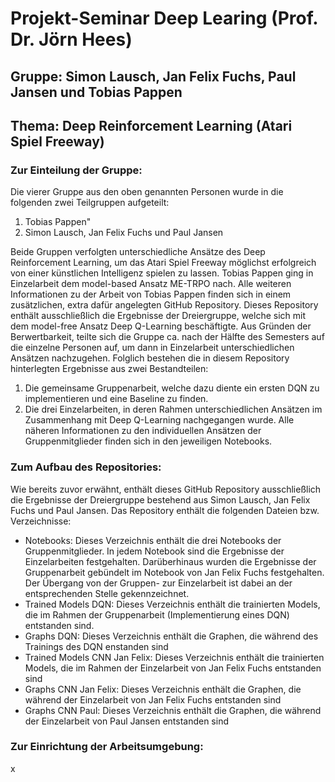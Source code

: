 # Projekt-Seminar Deep Learing (Prof. Dr. Jörn Hees) #
## Gruppe: Simon Lausch, Jan Felix Fuchs, Paul Jansen und Tobias Pappen ##
## Thema: Deep Reinforcement Learning (Atari Spiel Freeway) ##

### Zur Einteilung der Gruppe: ###
Die vierer Gruppe aus den oben genannten Personen wurde in die folgenden zwei Teilgruppen aufgeteilt:
  1. Tobias Pappen"
  2. Simon Lausch, Jan Felix Fuchs und Paul Jansen <br>

Beide Gruppen verfolgten unterschiedliche Ansätze des Deep Reinforcement Learning, um das Atari Spiel Freeway möglichst erfolgreich von einer künstlichen Intelligenz spielen zu lassen. Tobias Pappen ging in Einzelarbeit dem model-based Ansatz ME-TRPO nach. Alle weiteren Informationen zu der Arbeit von Tobias Pappen finden sich in einem zusätzlichen, extra dafür angelegten GitHub Repository. Dieses Repository enthält ausschließlich die Ergebnisse der Dreiergruppe, welche sich mit dem model-free Ansatz Deep Q-Learning beschäftigte. Aus Gründen der Berwertbarkeit, teilte sich die Gruppe ca. nach der Hälfte des Semesters auf die einzelne Personen auf, um dann in Einzelarbeit unterschiedlichen Ansätzen nachzugehen. Folglich bestehen die in diesem Repository hinterlegten Ergebnisse aus zwei Bestandteilen:
1. Die gemeinsame Gruppenarbeit, welche dazu diente ein ersten DQN zu implementieren und eine Baseline zu finden.
2. Die drei Einzelarbeiten, in deren Rahmen unterschiedlichen Ansätzen im Zusammenhang mit Deep Q-Learning nachgegangen wurde.
Alle näheren Informationen zu den individuellen Ansätzen der Gruppenmitglieder finden sich in den jeweiligen Notebooks.

### Zum Aufbau des Repositories: ###
Wie bereits zuvor erwähnt, enthält dieses GitHub Repository ausschließlich die Ergebnisse der Dreiergruppe bestehend aus Simon Lausch, Jan Felix Fuchs und Paul Jansen.
Das Repository enthält die folgenden Dateien bzw. Verzeichnisse:
- Notebooks: 
Dieses Verzeichnis enthält die drei Notebooks der Gruppenmitglieder. In jedem Notebook sind die Ergebnisse der Einzelarbeiten festgehalten. Darüberhinaus wurden die Ergebnisse der Gruppenarbeit gebündelt im Notebook von Jan Felix Fuchs festgehalten. Der Übergang von der Gruppen- zur Einzelarbeit ist dabei an der entsprechenden Stelle gekennzeichnet.
- Trained Models DQN:
Dieses Verzeichnis enthält die trainierten Models, die im Rahmen der Gruppenarbeit (Implementierung eines DQN) entstanden sind.
- Graphs DQN:
Dieses Verzeichnis enthält die Graphen, die während des Trainings des DQN enstanden sind
- Trained Models CNN Jan Felix:
Dieses Verzeichnis enthält die trainierten Models, die im Rahmen der Einzelarbeit von Jan Felix Fuchs entstanden sind
- Graphs CNN Jan Felix:
Dieses Verzeichnis enthält die Graphen, die während der Einzelarbeit von Jan Felix Fuchs entstanden sind
- Graphs CNN Paul:
Dieses Verzeichnis enthält die Graphen, die während der Einzelarbeit von Paul Jansen entstanden sind

### Zur Einrichtung der Arbeitsumgebung: ###


x


